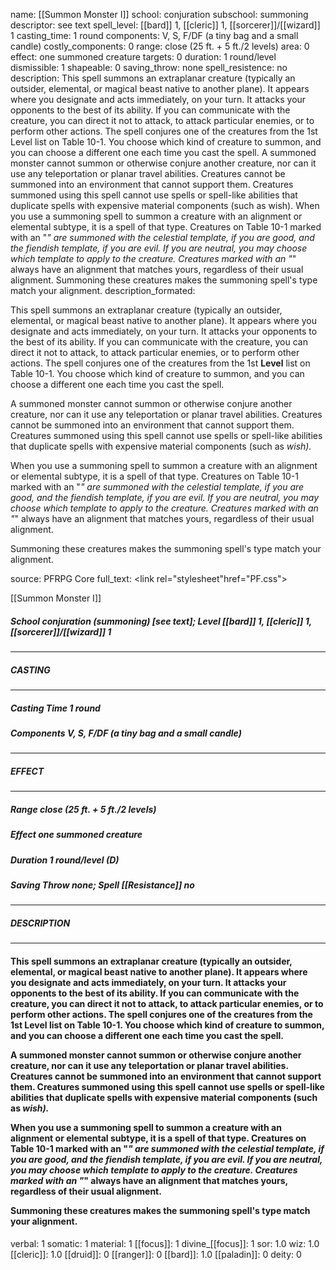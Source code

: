 name: [[Summon Monster I]]
school: conjuration
subschool: summoning
descriptor: see text
spell_level: [[bard]] 1, [[cleric]] 1, [[sorcerer]]/[[wizard]] 1
casting_time: 1 round
components: V, S, F/DF (a tiny bag and a small candle)
costly_components: 0
range: close (25 ft. + 5 ft./2 levels)
area: 0
effect: one summoned creature
targets: 0
duration: 1 round/level
dismissible: 1
shapeable: 0
saving_throw: none
spell_resistence: no
description: This spell summons an extraplanar creature (typically an outsider, elemental, or magical beast native to another plane). It appears where you designate and acts immediately, on your turn. It attacks your opponents to the best of its ability. If you can communicate with the creature, you can direct it not to attack, to attack particular enemies, or to perform other actions. The spell conjures one of the creatures from the 1st Level list on Table 10-1. You choose which kind of creature to summon, and you can choose a different one each time you cast the spell.  A summoned monster cannot summon or otherwise conjure another creature, nor can it use any teleportation or planar travel abilities. Creatures cannot be summoned into an environment that cannot support them. Creatures summoned using this spell cannot use spells or spell-like abilities that duplicate spells with expensive material components (such as wish).  When you use a summoning spell to summon a creature with an alignment or elemental subtype, it is a spell of that type. Creatures on Table 10-1 marked with an "*" are summoned with the celestial template, if you are good, and the fiendish template, if you are evil. If you are neutral, you may choose which template to apply to the creature. Creatures marked with an "*" always have an alignment that matches yours, regardless of their usual alignment.  Summoning these creatures makes the summoning spell's type match your alignment.
description_formated: <p>This spell summons an extraplanar creature (typically an outsider, elemental, or magical beast native to another plane). It appears where you designate and acts immediately, on your turn. It attacks your opponents to the best of its ability. If you can communicate with the creature, you can direct it not to attack, to attack particular enemies, or to perform other actions. The spell conjures one of the creatures from the 1st <b>Level</b> list on Table 10-1. You choose which kind of creature to summon, and you can choose a different one each time you cast the spell.</p><p>A summoned monster cannot summon or otherwise conjure another creature, nor can it use any teleportation or planar travel abilities. Creatures cannot be summoned into an environment that cannot support them. Creatures summoned using this spell cannot use spells or spell-like abilities that duplicate spells with expensive material components (such as <i>wish).</i></p><p>When you use a summoning spell to summon a creature with an alignment or elemental subtype, it is a spell of that type. Creatures on Table 10-1 marked with an "*" are summoned with the celestial template, if you are good, and the fiendish template, if you are evil. If you are neutral, you may choose which template to apply to the creature. Creatures marked with an "*" always have an alignment that matches yours, regardless of their usual alignment.</p><p>Summoning these creatures makes the summoning spell's type match your alignment.</p>
source: PFRPG Core
full_text: <link rel="stylesheet"href="PF.css"><div class="heading"><p class="alignleft">[[Summon Monster I]]</p><div style="clear: both;"></div></div><div><h5><b>School </b>conjuration (summoning) [see text]; <b>Level </b>[[bard]] 1, [[cleric]] 1, [[sorcerer]]/[[wizard]] 1</h5></div><hr/><div><h5><b>CASTING</b></h5></div><hr/><div><h5><b>Casting Time </b>1 round</h5><h5><b>Components </b>V, S, F/DF (a tiny bag and a small candle)</h5></div><hr/><div><h5><b>EFFECT</b></h5></div><hr/><div><h5><b>Range </b>close (25 ft. + 5 ft./2 levels)</h5><h5><b>Effect </b>one summoned creature</h5><h5><b>Duration </b>1 round/level (D)</h5><h5><b>Saving Throw </b>none; <b>Spell [[Resistance]] </b>no</h5></div><hr/><div><h5><b>DESCRIPTION</b></h5></div><hr/><div><h4><p>This spell summons an extraplanar creature (typically an outsider, elemental, or magical beast native to another plane). It appears where you designate and acts immediately, on your turn. It attacks your opponents to the best of its ability. If you can communicate with the creature, you can direct it not to attack, to attack particular enemies, or to perform other actions. The spell conjures one of the creatures from the 1st <b>Level</b> list on Table 10-1. You choose which kind of creature to summon, and you can choose a different one each time you cast the spell.</p><p>A summoned monster cannot summon or otherwise conjure another creature, nor can it use any teleportation or planar travel abilities. Creatures cannot be summoned into an environment that cannot support them. Creatures summoned using this spell cannot use spells or spell-like abilities that duplicate spells with expensive material components (such as <i>wish).</i></p><p>When you use a summoning spell to summon a creature with an alignment or elemental subtype, it is a spell of that type. Creatures on Table 10-1 marked with an "*" are summoned with the celestial template, if you are good, and the fiendish template, if you are evil. If you are neutral, you may choose which template to apply to the creature. Creatures marked with an "*" always have an alignment that matches yours, regardless of their usual alignment.</p><p>Summoning these creatures makes the summoning spell's type match your alignment.</p></h4></div>
verbal: 1
somatic: 1
material: 1
[[focus]]: 1
divine_[[focus]]: 1
sor: 1.0
wiz: 1.0
[[cleric]]: 1.0
[[druid]]: 0
[[ranger]]: 0
[[bard]]: 1.0
[[paladin]]: 0
deity: 0
